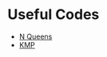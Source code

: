 # Useful Codes
- [N Queens](https://github.com/ArmanZarei/AI-Course-Codes/blob/master/n_queens.py)
- [KMP](https://github.com/ArmanZarei/Useful-Codes/blob/master/KMP.py)

